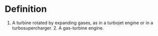 # Definition

1.  A turbine rotated by expanding gases, as in a turbojet engine or in
    a turbosupercharger. 2. A gas-turbine engine.
